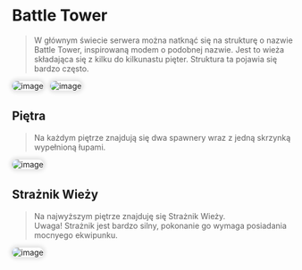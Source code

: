 <style>
img:not(.medium-zoom-image--opened):not(.navbar-link-icon) {
    max-width: 35%;
    margin: 0 8px 4px 0;
    box-shadow: 0 0 6px 4px rgba(0, 0, 0, .1);
    border-radius: 10px;
}
</style>

# Battle Tower

>W głównym świecie serwera można natknąć się na strukturę o nazwie <span class="blue">Battle Tower</span>, inspirowaną modem o podobnej nazwie. Jest to wieża składająca się z kilku do kilkunastu pięter. Struktura ta pojawia się bardzo często. 

![image](/pages/images/battletowers/bt_1.webp)
![image](/pages/images/battletowers/bt_2.webp)

## Piętra
> Na każdym <span class="blue">piętrze</span> znajdują się <span class="blue"> dwa spawnery</span>  wraz z <span class="blue">jedną skrzynką</span> wypełnioną łupami.

![image](/pages/images/battletowers/bt_level.webp)

## Strażnik Wieży

> Na najwyższym piętrze znajduję się <span class="blue">Strażnik Wieży</span>. <br> <span class="red">Uwaga!</span> Strażnik jest bardzo silny, pokonanie go wymaga posiadania mocnyego ekwipunku.

![image](/pages/images/battletowers/bt_boss.webp)
